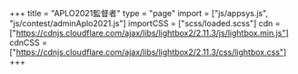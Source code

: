 +++
title = "APLO2021監督者"
type = "page"
import = ["js/appsys.js", "js/contest/adminAplo2021.js"]
importCSS = ["scss/loaded.scss"]
cdn = ["https://cdnjs.cloudflare.com/ajax/libs/lightbox2/2.11.3/js/lightbox.min.js"]
cdnCSS = ["https://cdnjs.cloudflare.com/ajax/libs/lightbox2/2.11.3/css/lightbox.css"]
+++

<div id="log"></div>

<div id="portal"></div>
